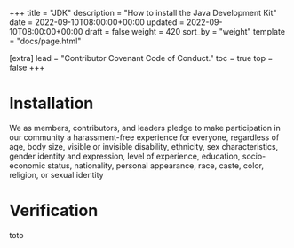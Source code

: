+++
title = "JDK"
description = "How to install the Java Development Kit"
date = 2022-09-10T08:00:00+00:00
updated = 2022-09-10T08:00:00+00:00
draft = false
weight = 420
sort_by = "weight"
template = "docs/page.html"

[extra]
lead = "Contributor Covenant Code of Conduct."
toc = true
top = false
+++

# Installation

We as members, contributors, and leaders pledge to make participation in our
community a harassment-free experience for everyone, regardless of age, body
size, visible or invisible disability, ethnicity, sex characteristics, gender
identity and expression, level of experience, education, socio-economic status,
nationality, personal appearance, race, caste, color, religion, or sexual identity

# Verification

toto
